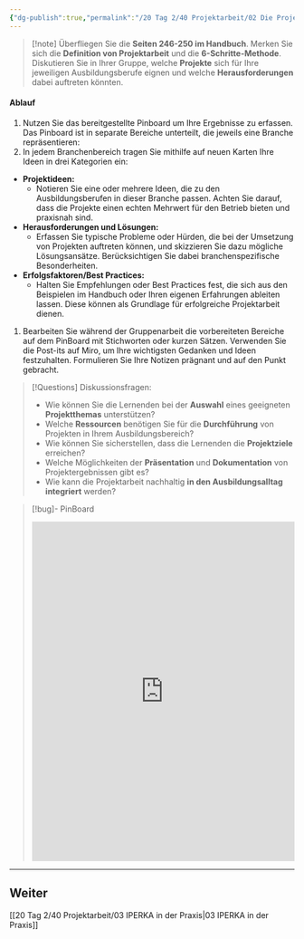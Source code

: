 ```yaml
---
{"dg-publish":true,"permalink":"/20 Tag 2/40 Projektarbeit/02 Die Projektarbeit/"}
---
```


>[!note] Überfliegen Sie die **Seiten 246-250 im Handbuch**. Merken Sie sich die **Definition von Projektarbeit** und die **6-Schritte-Methode**.
>Diskutieren Sie in Ihrer Gruppe, welche **Projekte** sich für Ihre jeweiligen Ausbildungsberufe eignen und welche **Herausforderungen** dabei auftreten könnten.

#### Ablauf
1. Nutzen Sie das bereitgestellte Pinboard um Ihre Ergebnisse zu erfassen. Das Pinboard ist in separate Bereiche unterteilt, die jeweils eine Branche repräsentieren:
2. In jedem Branchenbereich tragen Sie mithilfe auf neuen Karten Ihre Ideen in drei Kategorien ein:
- **Projektideen:**  
	- Notieren Sie eine oder mehrere Ideen, die zu den Ausbildungsberufen in dieser Branche passen. Achten Sie darauf, dass die Projekte einen echten Mehrwert für den Betrieb bieten und praxisnah sind.
- **Herausforderungen und Lösungen:**  
	- Erfassen Sie typische Probleme oder Hürden, die bei der Umsetzung von Projekten auftreten können, und skizzieren Sie dazu mögliche Lösungsansätze. Berücksichtigen Sie dabei branchenspezifische Besonderheiten.
- **Erfolgsfaktoren/Best Practices:**  
	- Halten Sie Empfehlungen oder Best Practices fest, die sich aus den Beispielen im Handbuch oder Ihren eigenen Erfahrungen ableiten lassen. Diese können als Grundlage für erfolgreiche Projektarbeit dienen.
1. Bearbeiten Sie während der Gruppenarbeit die vorbereiteten Bereiche auf dem PinBoard mit Stichworten oder kurzen Sätzen. Verwenden Sie die Post-its auf Miro, um Ihre wichtigsten Gedanken und Ideen festzuhalten. Formulieren Sie Ihre Notizen prägnant und auf den Punkt gebracht.

>[!Questions] Diskussionsfragen:
>- Wie können Sie die Lernenden bei der **Auswahl** eines geeigneten **Projektthemas** unterstützen?
>- Welche **Ressourcen** benötigen Sie für die **Durchführung** von Projekten in Ihrem Ausbildungsbereich?
>- Wie können Sie sicherstellen, dass die Lernenden die **Projektziele** erreichen?
>- Welche Möglichkeiten der **Präsentation** und **Dokumentation** von Projektergebnissen gibt es?
>- Wie kann die Projektarbeit nachhaltig **in den Ausbildungsalltag integriert** werden?

>[!bug]- PinBoard
><iframe width="100%" height="600" src="https://tools.fobizz.com/pinboard/public_boards/3c483d94-8190-444e-903f-cadbba4c8019?token=aac5337742508aa5a0b735cc464f190e" frameborder="0" scrolling="no" allow="fullscreen; clipboard-read; clipboard-write" allowfullscreen></iframe>


---

## Weiter
[[20 Tag 2/40 Projektarbeit/03 IPERKA in der Praxis\|03 IPERKA in der Praxis]]